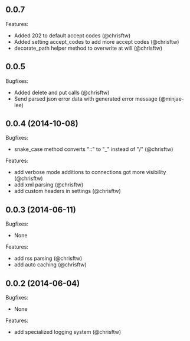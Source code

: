 ## 0.0.7

Features:

  - Added 202 to default accept codes (@chrisftw)
  - Added setting accept_codes to add more accept codes (@chrisftw)
  - decorate_path helper method to overwrite at will (@chrisftw)

## 0.0.5

Bugfixes:

  - Added delete and put calls (@chrisftw)
  - Send parsed json error data with generated error message (@minjae-lee)

## 0.0.4 (2014-10-08)

Bugfixes:

  - snake_case method converts "::" to "_" instead of "/" (@chrisftw)

Features:

  - add verbose mode additions to connections got more visibility (@chrisftw)
  - add xml parsing (@chrisftw)
  - add custom headers in settings (@chrisftw)

## 0.0.3 (2014-06-11)

Bugfixes:

  - None

Features:

  - add rss parsing (@chrisftw)
  - add auto caching (@chrisftw)

## 0.0.2 (2014-06-04)

Bugfixes:

  - None

Features:

  - add specialized logging system (@chrisftw)
  